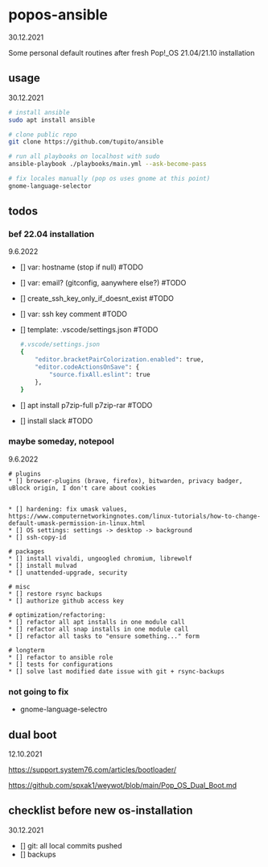# popos-ansible

30.12.2021

Some personal default routines after fresh Pop!_OS 21.04/21.10 installation

## usage 

30.12.2021

```bash
# install ansible
sudo apt install ansible

# clone public repo
git clone https://github.com/tupito/ansible

# run all playbooks on localhost with sudo
ansible-playbook ./playbooks/main.yml --ask-become-pass

# fix locales manually (pop os uses gnome at this point)
gnome-language-selector
```

## todos
### bef 22.04 installation
9.6.2022

* [] var: hostname (stop if null) #TODO
* [] var: email? (gitconfig, aanywhere else?) #TODO
* [] create_ssh_key_only_if_doesnt_exist #TODO
* [] var: ssh key comment #TODO

* [] template: .vscode/settings.json #TODO

    ```bash
    #.vscode/settings.json
    { 
        "editor.bracketPairColorization.enabled": true,
        "editor.codeActionsOnSave": {
            "source.fixAll.eslint": true
        },
    }
    ```
* [] apt install p7zip-full p7zip-rar #TODO
* [] install slack #TODO

### maybe someday, notepool
9.6.2022

```
# plugins
* [] browser-plugins (brave, firefox), bitwarden, privacy badger, uBlock origin, I don't care about cookies


* [] hardening: fix umask values, https://www.computernetworkingnotes.com/linux-tutorials/how-to-change-default-umask-permission-in-linux.html
* [] OS settings: settings -> desktop -> background
* [] ssh-copy-id

# packages
* [] install vivaldi, ungoogled chromium, librewolf
* [] install mulvad
* [] unattended-upgrade, security

# misc
* [] restore rsync backups
* [] authorize github access key

# optimization/refactoring:
* [] refactor all apt installs in one module call
* [] refactor all snap installs in one module call
* [] refactor all tasks to "ensure something..." form

# longterm
* [] refactor to ansible role
* [] tests for configurations
* [] solve last modified date issue with git + rsync-backups

```

### not going to fix
* gnome-language-selectro

## dual boot

12.10.2021

https://support.system76.com/articles/bootloader/

https://github.com/spxak1/weywot/blob/main/Pop_OS_Dual_Boot.md

## checklist before new os-installation

30.12.2021

* [] git: all local commits pushed
* [] backups